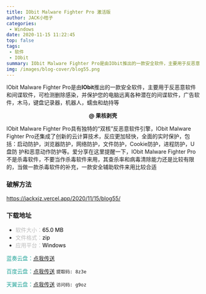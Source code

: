 ```yaml
---
title: IObit Malware Fighter Pro 激活版
author: JACK小桔子
categories: 
 - Windows
date: 2020-11-15 11:22:45
top: false
tags: 
 - 软件
 - IObit
summary: IObit Malware Fighter Pro是由IObit推出的一款安全软件，主要用于反恶意软件和间谍软件，可检测删除感染，并保护您的电脑远离各种潜在的间谍软件，广告软件，木马，键盘记录器，机器人，蠕虫和劫持等
img: /images/blog-cover/blog55.png
---
```

IObit Malware Fighter Pro是由**IObit**推出的一款安全软件，主要用于反恶意软件和间谍软件，可检测删除感染，并保护您的电脑远离各种潜在的间谍软件，广告软件，木马，键盘记录器，机器人，蠕虫和劫持等

**<center>@ 果核剥壳</center>**

IObit Malware Fighter Pro具有独特的“双核”反恶意软件引擎，IObit Malware Fighter Pro还集成了创新的云计算技术，反应更加轻快，全面的实时保护，包括：启动防护，浏览器防护，网络防护，文件防护，Cookie防护，进程防护，U盘防 护和恶意动作防护等。爱分享在这里提醒一下，IObit Malware Fighter Pro不是杀毒软件，不要当作杀毒软件来用，其查杀率和病毒清除能力还是比较有限的，当做一款杀毒软件的补充，一款安全辅助软件来用比较合适

### 破解方法
<https://jackxjz.vercel.app/2020/11/15/blog55/>

### 下载地址
* <font color = #bcbcbc>软件大小：</font><font color = #000000>65.0 MB</font>
* <font color = #bcbcbc>文件格式：</font><font color = #000000>zip</font>
* <font color = #bcbcbc>应用平台：</font><font color = #000000>Windows</font>

<font color = #26a59a>蓝奏云盘：</font>[点我传送](https://xjz3103.lanzoux.com/iqWCSiexp2h)

<font color = #26a59a>百度云盘：</font>[点我传送](https://pan.baidu.com/s/1atA3NCTbPVngkb8dEPnPXg)  `提取码: 8z3e`

<font color = #26a59a>天翼云盘：</font>[点我传送](https://cloud.189.cn/t/NviAJjFnUNNz)  `访问码: g9oz`